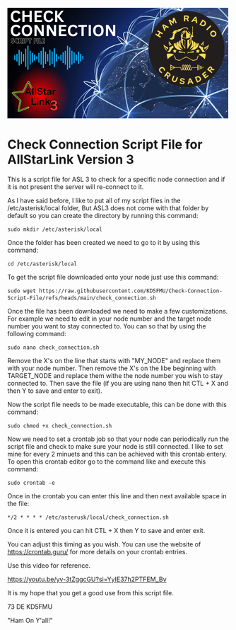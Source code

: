 ![CheckConn Logo](https://github.com/KD5FMU/Check-Connection-Script-File/blob/main/CheckConn1%20.png)

# Check Connection Script File for AllStarLink Version 3

This is a script file for ASL 3 to check for a specific node connection and if it is not present the server will re-connect to it.

As I have said before, I like to put all of my script files in the /etc/asterisk/local folder, But ASL3 does not come with that folder by default so you can create the directory by running this command:

```
sudo mkdir /etc/asterisk/local
```

Once the folder has been created we need to go to it by using this command:
```
cd /etc/asterisk/local
```


To get the script file downloaded onto your node just use this command:
```
sudo wget https://raw.githubusercontent.com/KD5FMU/Check-Connection-Script-File/refs/heads/main/check_connection.sh
```

Once the file has been downloaded we need to make a few customizations. For example we need to edit in your node number and the target node number you want to stay connected to. You can so that by using the following command:
```
sudo nano check_connection.sh
```

Remove the X's on the line that starts with "MY_NODE" and replace them with your node number. Then remove the X's on the libe beginning with TARGET_NODE and replace them withe the node number you wish to stay connected to. Then save the file (if you are using nano then hit CTL + X and then Y to save and enter to exit). 

Now the script file needs to be made executable, this can be done with this command:
```
sudo chmod +x check_connection.sh
```

Now we need to set a crontab job so that your node can periodically run the script file and check to make sure your node is still connected. I like to set mine for every 2 minuets and this can be achieved with this crontab entery. To open this crontab editor go to the command like and execute this command:
```
sudo crontab -e
```

Once in the crontab you can enter this line and then next available space in the file:
```
*/2 * * * * /etc/asterusk/local/check_connection.sh
```


Once it is entered you can hit CTL + X then Y to save and enter exit. 

You can adjust this timing as you wish. You can use the website of https://crontab.guru/ for more details on your crontab entries.

Use this video for reference. 

https://youtu.be/yv-3tZggcGU?si=YyIE37h2PTFEM_Bv

It is my hope that you get a good use from this script file. 

73 DE KD5FMU

"Ham On Y'all!" 
